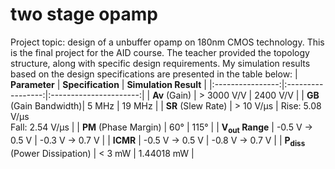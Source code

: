 # two stage opamp
Project topic: design of a unbuffer opamp on 180nm CMOS technology. This is the final project for the AID course.
The teacher provided the topology structure, along with specific design requirements.
My simulation results based on the design specifications are presented in the table below: 
| **Parameter**    | **Specification** | **Simulation Result** |
|:----------------:|:-----------------:|:----------------------:|
| **Av** (Gain)          | > 3000 V/V         | 2400 V/V              |
| **GB** (Gain Bandwidth)| 5 MHz              | 19 MHz                |
| **SR** (Slew Rate)     | > 10 V/μs          | Rise: 5.08 V/μs  <br> Fall: 2.54 V/μs |
| **PM** (Phase Margin)  | 60°                | 115°                  |
| **V<sub>out</sub> Range**  | -0.5 V → 0.5 V     | -0.3 V → 0.7 V        |
| **ICMR**               | -0.5 V → 0.5 V     | -0.8 V → 0.7 V        |
| **P<sub>diss</sub>** (Power Dissipation) | < 3 mW            | 1.44018 mW           |
